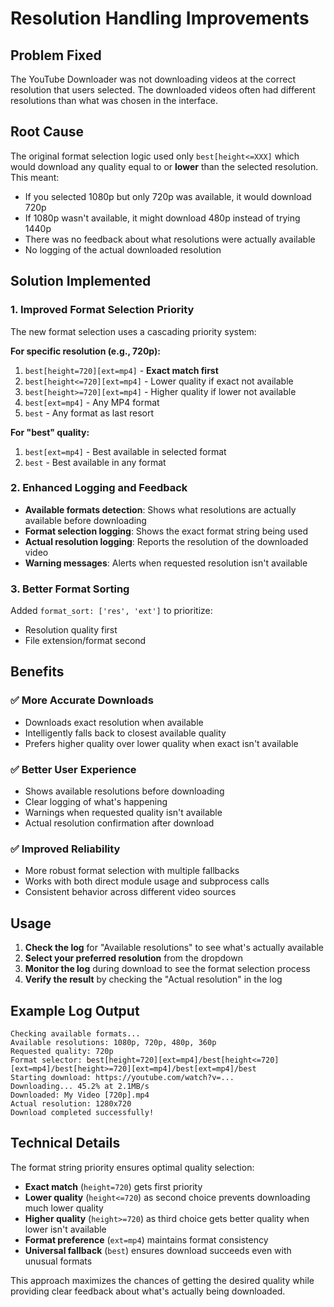 # Resolution Handling Improvements

## Problem Fixed
The YouTube Downloader was not downloading videos at the correct resolution that users selected. The downloaded videos often had different resolutions than what was chosen in the interface.

## Root Cause
The original format selection logic used only `best[height<=XXX]` which would download any quality equal to or **lower** than the selected resolution. This meant:
- If you selected 1080p but only 720p was available, it would download 720p
- If 1080p wasn't available, it might download 480p instead of trying 1440p
- There was no feedback about what resolutions were actually available
- No logging of the actual downloaded resolution

## Solution Implemented

### 1. Improved Format Selection Priority
The new format selection uses a cascading priority system:

**For specific resolution (e.g., 720p):**
1. `best[height=720][ext=mp4]` - **Exact match first**
2. `best[height<=720][ext=mp4]` - Lower quality if exact not available  
3. `best[height>=720][ext=mp4]` - Higher quality if lower not available
4. `best[ext=mp4]` - Any MP4 format
5. `best` - Any format as last resort

**For "best" quality:**
1. `best[ext=mp4]` - Best available in selected format
2. `best` - Best available in any format

### 2. Enhanced Logging and Feedback
- **Available formats detection**: Shows what resolutions are actually available before downloading
- **Format selection logging**: Shows the exact format string being used
- **Actual resolution logging**: Reports the resolution of the downloaded video
- **Warning messages**: Alerts when requested resolution isn't available

### 3. Better Format Sorting
Added `format_sort: ['res', 'ext']` to prioritize:
- Resolution quality first
- File extension/format second

## Benefits

### ✅ More Accurate Downloads
- Downloads exact resolution when available
- Intelligently falls back to closest available quality
- Prefers higher quality over lower quality when exact isn't available

### ✅ Better User Experience  
- Shows available resolutions before downloading
- Clear logging of what's happening
- Warnings when requested quality isn't available
- Actual resolution confirmation after download

### ✅ Improved Reliability
- More robust format selection with multiple fallbacks
- Works with both direct module usage and subprocess calls
- Consistent behavior across different video sources

## Usage

1. **Check the log** for "Available resolutions" to see what's actually available
2. **Select your preferred resolution** from the dropdown
3. **Monitor the log** during download to see the format selection process
4. **Verify the result** by checking the "Actual resolution" in the log

## Example Log Output

```
Checking available formats...
Available resolutions: 1080p, 720p, 480p, 360p
Requested quality: 720p
Format selector: best[height=720][ext=mp4]/best[height<=720][ext=mp4]/best[height>=720][ext=mp4]/best[ext=mp4]/best
Starting download: https://youtube.com/watch?v=...
Downloading... 45.2% at 2.1MB/s
Downloaded: My Video [720p].mp4
Actual resolution: 1280x720
Download completed successfully!
```

## Technical Details

The format string priority ensures optimal quality selection:
- **Exact match** (`height=720`) gets first priority
- **Lower quality** (`height<=720`) as second choice prevents downloading much lower quality
- **Higher quality** (`height>=720`) as third choice gets better quality when lower isn't available
- **Format preference** (`ext=mp4`) maintains format consistency
- **Universal fallback** (`best`) ensures download succeeds even with unusual formats

This approach maximizes the chances of getting the desired quality while providing clear feedback about what's actually being downloaded.
